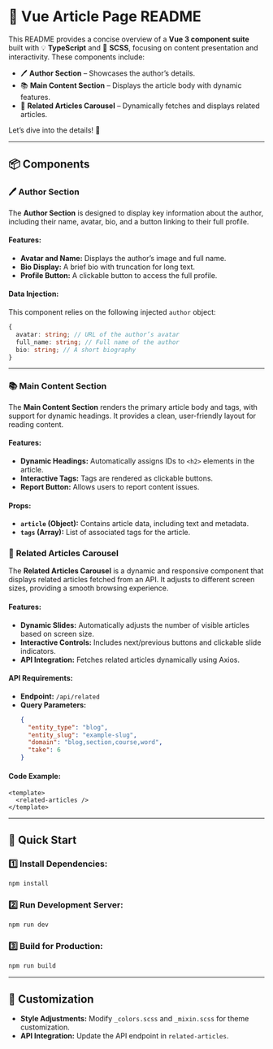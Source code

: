 # 📖 Vue Article Page README  

This README provides a concise overview of a **Vue 3 component suite** built with 💡 **TypeScript** and 🎨 **SCSS**, focusing on content presentation and interactivity. These components include:  

- 🖊️ **Author Section** – Showcases the author’s details.  
- 📚 **Main Content Section** – Displays the article body with dynamic features.  
- 🔄 **Related Articles Carousel** – Dynamically fetches and displays related articles.  

Let’s dive into the details! 🚀  

---

## **📦 Components**  

### 🖊️ **Author Section**  
The **Author Section** is designed to display key information about the author, including their name, avatar, bio, and a button linking to their full profile.  

#### **Features:**  
- **Avatar and Name:** Displays the author’s image and full name.  
- **Bio Display:** A brief bio with truncation for long text.  
- **Profile Button:** A clickable button to access the full profile.  

#### **Data Injection:**  
This component relies on the following injected `author` object:  
```typescript  
{  
  avatar: string; // URL of the author’s avatar  
  full_name: string; // Full name of the author  
  bio: string; // A short biography  
}  
```  

---

### 📚 **Main Content Section**  
The **Main Content Section** renders the primary article body and tags, with support for dynamic headings. It provides a clean, user-friendly layout for reading content.  

#### **Features:**  
- **Dynamic Headings:** Automatically assigns IDs to `<h2>` elements in the article.  
- **Interactive Tags:** Tags are rendered as clickable buttons.  
- **Report Button:** Allows users to report content issues.  

#### **Props:**  
- **`article` (Object):** Contains article data, including text and metadata.  
- **`tags` (Array):** List of associated tags for the article.  

### 🔄 **Related Articles Carousel**  
The **Related Articles Carousel** is a dynamic and responsive component that displays related articles fetched from an API. It adjusts to different screen sizes, providing a smooth browsing experience.  

#### **Features:**  
- **Dynamic Slides:** Automatically adjusts the number of visible articles based on screen size.  
- **Interactive Controls:** Includes next/previous buttons and clickable slide indicators.  
- **API Integration:** Fetches related articles dynamically using Axios.  

#### **API Requirements:**  
- **Endpoint:** `/api/related`  
- **Query Parameters:**  
  ```json  
  {  
    "entity_type": "blog",  
    "entity_slug": "example-slug",  
    "domain": "blog,section,course,word",  
    "take": 6  
  }  
  ```  

#### **Code Example:**  
```vue  
<template>  
  <related-articles />  
</template>  
```  

---

## **🚀 Quick Start**  

### **1️⃣ Install Dependencies:**  
```bash  
npm install  
```  

### **2️⃣ Run Development Server:**  
```bash  
npm run dev  
```  

### **3️⃣ Build for Production:**  
```bash  
npm run build  
```  

---

## **🎨 Customization**  

- **Style Adjustments:** Modify `_colors.scss` and `_mixin.scss` for theme customization.  
- **API Integration:** Update the API endpoint in `related-articles`.  
